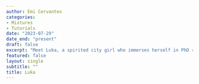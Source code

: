 ```yaml
---
author: Emi Cervantes
categories:
- Mixtures
- Tutorials
date: "2023-07-29"
date_end: "present"
draft: false
excerpt: "Meet Luka, a spirited city girl who immerses herself in PhD research at the University of Washington in Seattle. With a focus on the velocity of balls, her thesis captivates her curious mind :tennis: Beyond academia, she dives into her passions, professionally competing in swimming and showcasing her finesse in frisbee catching during her cherished free moments."
featured: false
layout: single
subtitle: ""
title: Luka
---
```


